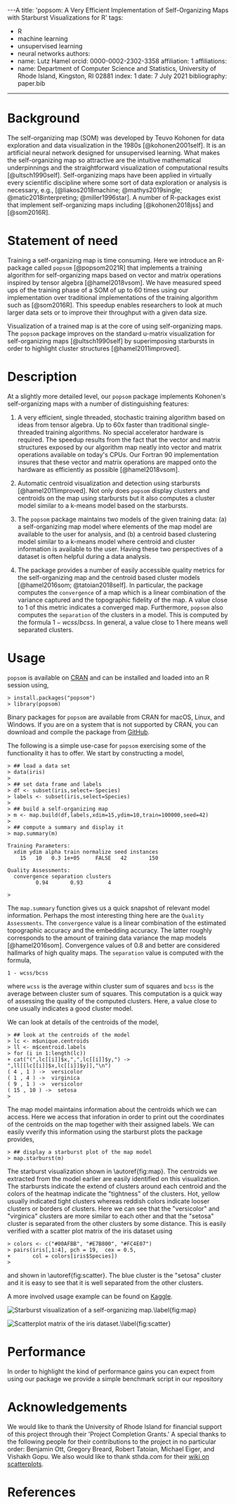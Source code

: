 ---A
title: 'popsom: A Very Efficient Implementation of Self-Organizing Maps with Starburst Visualizations for R'
tags:
  - R
  - machine learning
  - unsupervised learning
  - neural networks
authors:
  - name: Lutz Hamel
    orcid: 0000-0002-2302-3358
    affiliation: 1
affiliations:
 - name: Department of Computer Science and Statistics, University of Rhode Island, Kingston, RI 02881
   index: 1
date: 7 July 2021
bibliography: paper.bib
---

# Background

The self-organizing map (SOM) was developed by Teuvo Kohonen for data exploration and
data visualization in the 1980s [@kohonen2001self]. It is an artificial neural
network designed for unsupervised learning.  What makes the self-organizing map so attractive are the intuitive mathematical
underpinnings and the straightforward visualization of computational
results [@ultsch1990self]. Self-organizing maps have been applied in virtually every scientific discipline where some sort of data exploration or analysis is
necessary, e.g., [@liakos2018machine; @mathys2019single; @matic2018interpreting;
@miller1996star].  A number of R-packages exist that implement self-organizing maps including
[@kohonen2018jss] and [@som2016R].


# Statement of need

Training a self-organizing map is time consuming. Here
we introduce an R-package called `popsom` [@popsom2021R] that implements a training algorithm
for self-organizing maps based on vector and matrix operations inspired by
tensor algebra [@hamel2018vsom].  We have measured speed ups of the training phase
of a SOM  of up to 60 times using our implementation over traditional implementations of the training algorithm such as
[@som2016R].  This speedup enables researchers to look at much larger data sets or to improve
their throughput with a given data size.

Visualization of a trained map is at the core of using self-organizing maps.  The
`popsom` package improves on the standard u-matrix visualization
for self-organizing maps [@ultsch1990self] by superimposing starbursts in order to
highlight cluster structures [@hamel2011improved].

# Description

At a slightly more detailed level, our `popsom` package implements
Kohonen's self-organizing maps with a number of distinguishing features:

1. A very efficient, single threaded, stochastic training algorithm based on ideas from tensor algebra.  Up to 60x faster than traditional single-threaded training algorithms. No special accelerator hardware is required.  The speedup results from the fact that the
vector and matrix structures exposed by our algorithm map neatly into
vector and matrix operations available on today's CPUs.  Our Fortran 90 implementation
insures that these vector and matrix operations are mapped onto the hardware as efficiently as
possible [@hamel2018vsom].

2. Automatic centroid visualization and detection using starbursts [@hamel2011improved]. Not
only does `popsom` display clusters and centroids on the map using starbursts but it
also computes a cluster model similar to a k-means model based on the starbursts.  

3. The `popsom` package maintains two models of the given training data: (a) a
self-organizing map model where elements of the map model are available to
the user for analysis, and (b) a centroid based clustering model similar to a k-means
model where centroid and cluster information is available to the user.  Having these
two perspectives of a dataset is often helpful during a data analysis.

4. The package provides a number of easily accessible quality metrics for the self-organizing map and the centroid based cluster models [@hamel2016som; @tatoian2018self]. In particular, the package computes the `convergence` of a map which is a linear combination of the variance captured and the topographic fidelity of the map. A value close to 1 of this metric indicates a converged map. Furthermore, `popsom` also computes the `separation` of the clusters
in a model. This is computed by the formula $1 - wcss/bcss$.  In general, a value close to 1 here means well separated clusters.

# Usage

`popsom` is available on [CRAN](https://CRAN.R-project.org/package=popsom) and can be installed and loaded into an R session using,
```
> install.packages("popsom")
> library(popsom)
```
Binary packages for `popsom` are available from CRAN for macOS, Linux, and Windows.  If you are on a system
that is not supported by CRAN, you can download and compile the package from
[GitHub](https://github.com/lutzhamel/popsom).

The following is a simple use-case for `popsom` exercising some of the functionality
it has to offer. We start by constructing a model,
```
> ## load a data set
> data(iris)
>
> ## set data frame and labels
> df <- subset(iris,select=-Species)
> labels <- subset(iris,select=Species)
>
> ## build a self-organizing map
> m <- map.build(df,labels,xdim=15,ydim=10,train=100000,seed=42)
>
> ## compute a summary and display it
> map.summary(m)

Training Parameters:
  xdim ydim alpha train normalize seed instances
    15   10   0.3 1e+05     FALSE   42       150

Quality Assessments:
  convergence separation clusters
         0.94       0.93        4

>
```
The `map.summary` function gives us a quick snapshot of relevant model information. Perhaps
the most interesting thing here are the `Quality Assessments`. The `convergence` value is a linear
combination of the estimated topographic accuracy and the embedding accuracy.  The latter roughly
corresponds to the amount of training data variance the map models [@hamel2016som].  Convergence values of 0.8 and
better are considered hallmarks of high quality maps.  The `separation` value is computed with the
formula,
```
1 - wcss/bcss
```
where `wcss` is the average within cluster sum of squares and `bcss` is the average between cluster sum
of squares.  This computation is a quick way of assessing
the quality of the computed clusters.  Here, a value close
to one usually indicates a good cluster model.

We can look at details of the centroids of the model,
```
> ## look at the centroids of the model
> lc <- m$unique.centroids
> ll <- m$centroid.labels
> for (i in 1:length(lc)) 
+ cat("(",lc[[i]]$x,",",lc[[i]]$y,") -> ",ll[[lc[[i]]$x,lc[[i]]$y]],"\n")
( 4 , 1 ) ->  versicolor 
( 1 , 4 ) ->  virginica 
( 9 , 1 ) ->  versicolor 
( 15 , 10 ) ->  setosa 
>
```
The map model maintains information about the centroids which we can access.  Here
we access that inforation in order to print out the coordinates of the centroids on the map
together with their assigned labels.  We can easily vverify this information using
the starburst plots the package provides,
```
> ## display a starburst plot of the map model
> map.starburst(m)
```
The starburst visualization shown
in \autoref{fig:map}.  The centroids we extracted from the model earlier are easily
identified on this visualization.  The starbursts indicate the extend of clusters around
each centroid and the colors of the heatmap indicate the "tightness" of the clusters.
Hot, yellow usually indicated tight clusters whereas reddish colors indicate looser clusters or
borders of clusters.  Here we can see that the "versicolor" and "virginica" clusters are more similar
to each other and that the "setosa" cluster is separated from the other clusters by some
distance. This is easily verified with a scatter plot matrix of the iris dataset using
```
> colors <- c("#00AFBB", "#E7B800", "#FC4E07")  
> pairs(iris[,1:4], pch = 19,  cex = 0.5,
+       col = colors[iris$Species])
>
```
and shown in \autoref{fig:scatter}.  The blue cluster is the "setosa" cluster and it is easy to see that
it is well separated from the other clusters.

A more involved usage example can be found on
[Kaggle](https://www.kaggle.com/lutzhamel/self-organizing-maps-in-customer-segmentation).

![Starburst visualization of a self-organizing map.\label{fig:map}](map.png)

![Scatterplot matrix of the iris dataset.\label{fig:scatter}](scatter.png)

# Performance

In order to highlight the kind of performance gains you can expect from using our package we
provide a simple benchmark script in our repository

# Acknowledgements

We would like to thank the University of Rhode Island for financial support of
this project through their 'Project Completion Grants.' A special thanks to the
following people for their contributions to the project
in no particular order: Benjamin Ott, Gregory Breard,  Robert Tatoian,
Michael Eiger, and Vishakh Gopu.  We also would like to thank sthda.com for their
[wiki on scatterplots](http://www.sthda.com/english/wiki/scatter-plot-matrices-r-base-graphs).

# References
